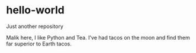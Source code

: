 # hello-world
Just another repository

Malik here, I like Python and Tea.
I've had tacos on the moon and find them far superior to Earth tacos.

